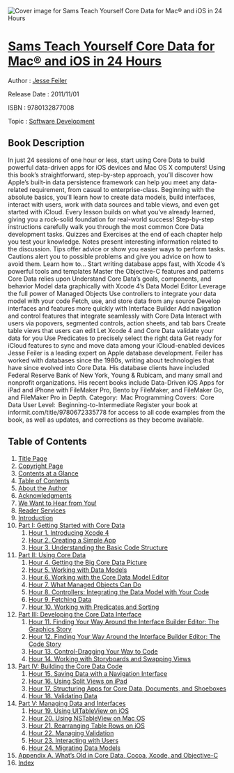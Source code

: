 ![Cover image for Sams Teach Yourself Core Data for Mac® and iOS in 24 Hours](https://imgdetail.ebookreading.net/cover/cover/software_development/EB9780132877008.jpg)

[Sams Teach Yourself Core Data for Mac® and iOS in 24 Hours](https://ebookreading.net/view/book/Sams+Teach+Yourself+Core+Data+for+Mac%C2%AE+and+iOS+in+24+Hours-EB9780132877008_1.html "Sams Teach Yourself Core Data for Mac® and iOS in 24 Hours")
====================================================================================================================

Author : [Jesse Feiler](https://ebookreading.net/search/author/Jesse+Feiler)

Release Date : 2011/11/01

ISBN : 9780132877008

Topic : [Software Development](https://ebookreading.net/search/category/software-development)

Book Description
-----------------

In just 24 sessions of one hour or less, start using Core Data to build powerful data-driven apps for iOS devices and Mac OS X computers! Using this book’s straightforward, step-by-step approach, you’ll discover how Apple’s built-in data persistence framework can help you meet any data-related requirement, from casual to enterprise-class. Beginning with the absolute basics, you’ll learn how to create data models, build interfaces, interact with users, work with data sources and table views, and even get started with iCloud. Every lesson builds on what you’ve already learned, giving you a rock-solid foundation for real-world success!
Step-by-step instructions carefully walk you through the most common Core Data development tasks.
Quizzes and Exercises at the end of each chapter help you test your knowledge.
Notes present interesting information related to the discussion.
Tips offer advice or show you easier ways to perform tasks.
Cautions alert you to possible problems and give you advice on how to avoid them.
Learn how to…
Start writing database apps fast, with Xcode 4’s powerful tools and templates
Master the Objective-C features and patterns Core Data relies upon
Understand Core Data’s goals, components, and behavior
Model data graphically with Xcode 4’s Data Model Editor
Leverage the full power of Managed Objects
Use controllers to integrate your data model with your code
Fetch, use, and store data from any source
Develop interfaces and features more quickly with Interface Builder
Add navigation and control features that integrate seamlessly with Core Data
Interact with users via popovers, segmented controls, action sheets, and tab bars
Create table views that users can edit
Let Xcode 4 and Core Data validate your data for you
Use Predicates to precisely select the right data
Get ready for iCloud features to sync and move data among your iCloud-enabled devices
Jesse Feiler is a leading expert on Apple database development. Feiler has worked with databases since the 1980s, writing about technologies that have since evolved into Core Data. His database clients have included Federal Reserve Bank of New York, Young &amp; Rubicam, and many small and nonprofit organizations. His recent books include Data-Driven iOS Apps for iPad and iPhone with FileMaker Pro, Bento by FileMaker, and FileMaker Go, and FileMaker Pro in Depth.
Category: Mac Programming
Covers: Core Data
User Level: Beginning-to-Intermediate
Register your book at informit.com/title/9780672335778 for access to all code examples from the book, as well as updates, and corrections as they become available.
              
Table of Contents
-----------------

1. [Title Page](https://ebookreading.net/view/book/Sams+Teach+Yourself+Core+Data+for+Mac%C2%AE+and+iOS+in+24+Hours-EB9780132877008_2.html)
1. [Copyright Page](https://ebookreading.net/view/book/Sams+Teach+Yourself+Core+Data+for+Mac%C2%AE+and+iOS+in+24+Hours-EB9780132877008_3.html)
1. [Contents at a Glance](https://ebookreading.net/view/book/Sams+Teach+Yourself+Core+Data+for+Mac%C2%AE+and+iOS+in+24+Hours-EB9780132877008_4.html)
1. [Table of Contents](https://ebookreading.net/view/book/Sams+Teach+Yourself+Core+Data+for+Mac%C2%AE+and+iOS+in+24+Hours-EB9780132877008_5.html)
1. [About the Author](https://ebookreading.net/view/book/Sams+Teach+Yourself+Core+Data+for+Mac%C2%AE+and+iOS+in+24+Hours-EB9780132877008_6.html)
1. [Acknowledgments](https://ebookreading.net/view/book/Sams+Teach+Yourself+Core+Data+for+Mac%C2%AE+and+iOS+in+24+Hours-EB9780132877008_7.html)
1. [We Want to Hear from You!](https://ebookreading.net/view/book/Sams+Teach+Yourself+Core+Data+for+Mac%C2%AE+and+iOS+in+24+Hours-EB9780132877008_8.html)
1. [Reader Services](https://ebookreading.net/view/book/Sams+Teach+Yourself+Core+Data+for+Mac%C2%AE+and+iOS+in+24+Hours-EB9780132877008_9.html)
1. [Introduction](https://ebookreading.net/view/book/Sams+Teach+Yourself+Core+Data+for+Mac%C2%AE+and+iOS+in+24+Hours-EB9780132877008_10.html)
1. [Part I: Getting Started with Core Data](https://ebookreading.net/view/book/Sams+Teach+Yourself+Core+Data+for+Mac%C2%AE+and+iOS+in+24+Hours-EB9780132877008_11.html)
    1. [Hour 1. Introducing Xcode 4](https://ebookreading.net/view/book/Sams+Teach+Yourself+Core+Data+for+Mac%C2%AE+and+iOS+in+24+Hours-EB9780132877008_12.html)
    1. [Hour 2. Creating a Simple App](https://ebookreading.net/view/book/Sams+Teach+Yourself+Core+Data+for+Mac%C2%AE+and+iOS+in+24+Hours-EB9780132877008_13.html)
    1. [Hour 3. Understanding the Basic Code Structure](https://ebookreading.net/view/book/Sams+Teach+Yourself+Core+Data+for+Mac%C2%AE+and+iOS+in+24+Hours-EB9780132877008_14.html)
1. [Part II: Using Core Data](https://ebookreading.net/view/book/Sams+Teach+Yourself+Core+Data+for+Mac%C2%AE+and+iOS+in+24+Hours-EB9780132877008_15.html)
    1. [Hour 4. Getting the Big Core Data Picture](https://ebookreading.net/view/book/Sams+Teach+Yourself+Core+Data+for+Mac%C2%AE+and+iOS+in+24+Hours-EB9780132877008_16.html)
    1. [Hour 5. Working with Data Models](https://ebookreading.net/view/book/Sams+Teach+Yourself+Core+Data+for+Mac%C2%AE+and+iOS+in+24+Hours-EB9780132877008_17.html)
    1. [Hour 6. Working with the Core Data Model Editor](https://ebookreading.net/view/book/Sams+Teach+Yourself+Core+Data+for+Mac%C2%AE+and+iOS+in+24+Hours-EB9780132877008_18.html)
    1. [Hour 7. What Managed Objects Can Do](https://ebookreading.net/view/book/Sams+Teach+Yourself+Core+Data+for+Mac%C2%AE+and+iOS+in+24+Hours-EB9780132877008_19.html)
    1. [Hour 8. Controllers: Integrating the Data Model with Your Code](https://ebookreading.net/view/book/Sams+Teach+Yourself+Core+Data+for+Mac%C2%AE+and+iOS+in+24+Hours-EB9780132877008_20.html)
    1. [Hour 9. Fetching Data](https://ebookreading.net/view/book/Sams+Teach+Yourself+Core+Data+for+Mac%C2%AE+and+iOS+in+24+Hours-EB9780132877008_21.html)
    1. [Hour 10. Working with Predicates and Sorting](https://ebookreading.net/view/book/Sams+Teach+Yourself+Core+Data+for+Mac%C2%AE+and+iOS+in+24+Hours-EB9780132877008_22.html)
1. [Part III: Developing the Core Data Interface](https://ebookreading.net/view/book/Sams+Teach+Yourself+Core+Data+for+Mac%C2%AE+and+iOS+in+24+Hours-EB9780132877008_23.html)
    1. [Hour 11. Finding Your Way Around the Interface Builder Editor: The Graphics Story](https://ebookreading.net/view/book/Sams+Teach+Yourself+Core+Data+for+Mac%C2%AE+and+iOS+in+24+Hours-EB9780132877008_24.html)
    1. [Hour 12. Finding Your Way Around the Interface Builder Editor: The Code Story](https://ebookreading.net/view/book/Sams+Teach+Yourself+Core+Data+for+Mac%C2%AE+and+iOS+in+24+Hours-EB9780132877008_25.html)
    1. [Hour 13. Control-Dragging Your Way to Code](https://ebookreading.net/view/book/Sams+Teach+Yourself+Core+Data+for+Mac%C2%AE+and+iOS+in+24+Hours-EB9780132877008_26.html)
    1. [Hour 14. Working with Storyboards and Swapping Views](https://ebookreading.net/view/book/Sams+Teach+Yourself+Core+Data+for+Mac%C2%AE+and+iOS+in+24+Hours-EB9780132877008_27.html)
1. [Part IV: Building the Core Data Code](https://ebookreading.net/view/book/Sams+Teach+Yourself+Core+Data+for+Mac%C2%AE+and+iOS+in+24+Hours-EB9780132877008_28.html)
    1. [Hour 15. Saving Data with a Navigation Interface](https://ebookreading.net/view/book/Sams+Teach+Yourself+Core+Data+for+Mac%C2%AE+and+iOS+in+24+Hours-EB9780132877008_29.html)
    1. [Hour 16. Using Split Views on iPad](https://ebookreading.net/view/book/Sams+Teach+Yourself+Core+Data+for+Mac%C2%AE+and+iOS+in+24+Hours-EB9780132877008_30.html)
    1. [Hour 17. Structuring Apps for Core Data, Documents, and Shoeboxes](https://ebookreading.net/view/book/Sams+Teach+Yourself+Core+Data+for+Mac%C2%AE+and+iOS+in+24+Hours-EB9780132877008_31.html)
    1. [Hour 18. Validating Data](https://ebookreading.net/view/book/Sams+Teach+Yourself+Core+Data+for+Mac%C2%AE+and+iOS+in+24+Hours-EB9780132877008_32.html)
1. [Part V: Managing Data and Interfaces](https://ebookreading.net/view/book/Sams+Teach+Yourself+Core+Data+for+Mac%C2%AE+and+iOS+in+24+Hours-EB9780132877008_33.html)
    1. [Hour 19. Using UITableView on iOS](https://ebookreading.net/view/book/Sams+Teach+Yourself+Core+Data+for+Mac%C2%AE+and+iOS+in+24+Hours-EB9780132877008_34.html)
    1. [Hour 20. Using NSTableView on Mac OS](https://ebookreading.net/view/book/Sams+Teach+Yourself+Core+Data+for+Mac%C2%AE+and+iOS+in+24+Hours-EB9780132877008_35.html)
    1. [Hour 21. Rearranging Table Rows on iOS](https://ebookreading.net/view/book/Sams+Teach+Yourself+Core+Data+for+Mac%C2%AE+and+iOS+in+24+Hours-EB9780132877008_36.html)
    1. [Hour 22. Managing Validation](https://ebookreading.net/view/book/Sams+Teach+Yourself+Core+Data+for+Mac%C2%AE+and+iOS+in+24+Hours-EB9780132877008_37.html)
    1. [Hour 23. Interacting with Users](https://ebookreading.net/view/book/Sams+Teach+Yourself+Core+Data+for+Mac%C2%AE+and+iOS+in+24+Hours-EB9780132877008_38.html)
    1. [Hour 24. Migrating Data Models](https://ebookreading.net/view/book/Sams+Teach+Yourself+Core+Data+for+Mac%C2%AE+and+iOS+in+24+Hours-EB9780132877008_39.html)
1. [Appendix A. What’s Old in Core Data, Cocoa, Xcode, and Objective-C](https://ebookreading.net/view/book/Sams+Teach+Yourself+Core+Data+for+Mac%C2%AE+and+iOS+in+24+Hours-EB9780132877008_40.html)
1. [Index](https://ebookreading.net/view/book/Sams+Teach+Yourself+Core+Data+for+Mac%C2%AE+and+iOS+in+24+Hours-EB9780132877008_41.html)
